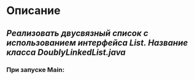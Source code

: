 # Описание

## _Реализовать двусвязный список с использованием интерфейса List. Название класса DoublyLinkedList.java_

### При запуске Main:
